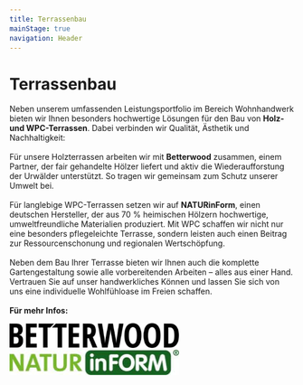 ```yaml
---
title: Terrassenbau
mainStage: true
navigation: Header
---
```


# Terrassenbau

Neben unserem umfassenden Leistungsportfolio im Bereich Wohnhandwerk bieten wir Ihnen besonders hochwertige Lösungen für
den Bau von **Holz- und WPC-Terrassen**. Dabei verbinden wir Qualität, Ästhetik und Nachhaltigkeit:\
\
Für unsere Holzterrassen arbeiten wir mit **Betterwood** zusammen, einem Partner, der fair gehandelte Hölzer liefert und
aktiv die Wiederaufforstung der Urwälder unterstützt. So tragen wir gemeinsam zum Schutz unserer Umwelt bei.\
\
Für langlebige WPC-Terrassen setzen wir auf **NATURinForm**, einen deutschen Hersteller, der aus 70 % heimischen Hölzern
hochwertige, umweltfreundliche Materialien produziert. Mit WPC schaffen wir nicht nur eine besonders pflegeleichte
Terrasse, sondern leisten auch einen Beitrag zur Ressourcenschonung und regionalen Wertschöpfung.
\
\
Neben dem Bau Ihrer Terrasse bieten wir Ihnen auch die komplette Gartengestaltung sowie alle vorbereitenden Arbeiten –
alles aus einer Hand. Vertrauen Sie auf unser handwerkliches Können und lassen Sie sich von uns eine individuelle
Wohlfühloase im Freien schaffen.
\
\
**Für mehr Infos:**

<div class="logo">

[![Betterwood Logo](../../assets/Betterwood.jpg)](https://www.betterwood.de/)
[![Natur in Form Logo](../../assets/NiF.jpg)](https://www.naturinform.com/de/)

</div>
